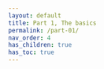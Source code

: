 ```yaml
---
layout: default
title: Part 1, The basics
permalink: /part-01/
nav_order: 4
has_children: true
has_toc: true
---
```

